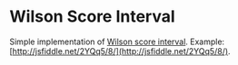 Wilson Score Interval
=====================

Simple implementation of [Wilson score interval](http://en.wikipedia.org/wiki/Binomial_proportion_confidence_interval).
Example: [http://jsfiddle.net/2YQq5/8/](http://jsfiddle.net/2YQq5/8/).
